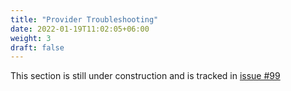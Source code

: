 ```yaml
---
title: "Provider Troubleshooting"
date: 2022-01-19T11:02:05+06:00
weight: 3
draft: false
---
```


This section is still under construction and is tracked in [issue #99](https://github.com/wasmCloud/wasmcloud-dev-site/issues/99)